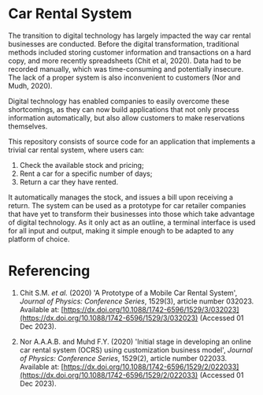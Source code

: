 # Car Rental System

The transition to digital technology has largely impacted the way car rental businesses are conducted. Before the digital transformation, traditional methods included storing customer information and transactions on a hard copy, and more recently spreadsheets (Chit et al, 2020). Data had to be recorded manually, which was time-consuming and potentially insecure. The lack of a proper system is also inconvenient to customers (Nor and Mudh, 2020). 

Digital technology has enabled companies to easily overcome these shortcomings, as they can now build applications that not only process information automatically, but also allow customers to make reservations themselves. 

This repository consists of source code for an application that implements a trivial car rental system, where users can:

1. Check the available stock and pricing;	
2. Rent a car for a specific number of days;
3. Return a car they have rented.
   
It automatically manages the stock, and issues a bill upon receiving a return. The system can be used as a prototype for car retailer companies that have yet to transform their businesses into those which take advantage of digital technology. 
As it only act as an outline, a terminal interface is used for all input and output, making it simple enough to be adapted to any platform of choice.

# Referencing

1. Chit S.M. _et al._ (2020) 'A Prototype of a Mobile Car Rental System', _Journal of Physics: Conference Series_, 1529(3), article number 032023. Available at: [https://dx.doi.org/10.1088/1742-6596/1529/3/032023](https://dx.doi.org/10.1088/1742-6596/1529/3/032023) (Accessed 01 Dec 2023).

2. Nor A.A.A.B. and Muhd F.Y. (2020) 'Initial stage in developing an online car rental system (OCRS) using customization business model', _Journal of Physics: Conference Series_, 1529(2), article number 022033. Available at: [https://dx.doi.org/10.1088/1742-6596/1529/2/022033](https://dx.doi.org/10.1088/1742-6596/1529/2/022033) (Accessed 01 Dec 2023).
